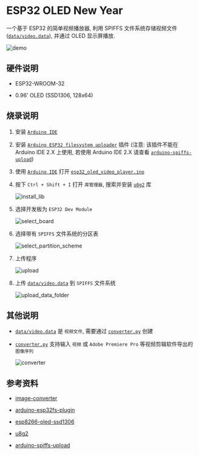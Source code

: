# ESP32 OLED New Year

一个基于 ESP32 的简单视频播放器, 利用 SPIFFS 文件系统存储视频文件 ([`data/video.data`](./data/video.data)), 并通过 OLED 显示屏播放.

![demo](./doc/image/demo.gif)

## 硬件说明

- ESP32-WROOM-32

- 0.96' OLED (SSD1306, 128x64)

## 烧录说明

1. 安装 [`Arduino IDE`](https://www.arduino.cc/en/software/)

2. 安装 [`Arduino ESP32 filesystem uploader`](https://github.com/me-no-dev/arduino-esp32fs-plugin) 插件 (注意: 该插件不能在 Arduino IDE 2.X 上使用, 若使用 Arduino IDE 2.X 请查看 [`arduino-spiffs-upload`]( https://github.com/xtools-at/arduino-spiffs-upload/))

3. 使用 [`Arduino IDE`](https://www.arduino.cc/en/software/) 打开 [`esp32_oled_video_player.ino`](./esp32_oled_video_player.ino)

4. 按下 `Ctrl + Shift + I` 打开 `库管理器`, 搜索并安装 [`u8g2`](https://github.com/olikraus/u8g2/wiki/u8g2install) 库

   ![install_lib](./doc/image/install_lib.png)

5. 选择开发板为 `ESP32 Dev Module`

   ![select_board](./doc/image/select_board.png)

6. 选择带有 `SPIFFS` 文件系统的分区表

   ![select_partition_scheme](./doc/image/select_partition_scheme.png)

7. 上传程序

   ![upload](./doc/image/upload.png)
   
8. 上传 [`data/video.data`](./data/video.data) 到 `SPIFFS` 文件系统

   ![upload_data_folder](./doc/image/upload_data_folder.png)

## 其他说明

- [`data/video.data`](./data/video.data)  是 `视频文件`, 需要通过 [`converter.py`](./converter.py) 创建

- [`converter.py`](./converter.py) 支持输入 `视频` 或 `Adobe Premiere Pro` 等视频剪辑软件导出的 `图像序列`

   ![converter](./doc/image/converter.png)
    
## 参考资料

- [image-converter](https://github.com/coloz/image-converter/)

- [arduino-esp32fs-plugin](https://github.com/me-no-dev/arduino-esp32fs-plugin)

- [esp8266-oled-ssd1306](https://github.com/ThingPulse/esp8266-oled-ssd1306/)

- [u8g2](https://github.com/olikraus/u8g2/)

- [arduino-spiffs-upload]( https://github.com/xtools-at/arduino-spiffs-upload/)
